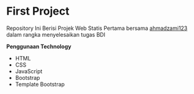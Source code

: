 # First Project

Repository Ini Berisi Projek Web Statis Pertama bersama [ahmadzami123](https://github.com/ahmadzami123) dalam rangka menyelesaikan tugas BDI

**Penggunaan Technology**
  * HTML
  * CSS
  * JavaScript
  * Bootstrap
  * Template Bootstrap
